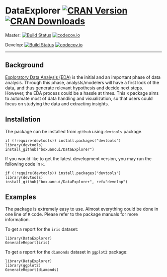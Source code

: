 # DataExplorer [![CRAN Version](http://www.r-pkg.org/badges/version/DataExplorer)](https://cran.r-project.org/web/packages/DataExplorer) [![CRAN Downloads](http://cranlogs.r-pkg.org/badges/DataExplorer)](http://cran.r-project.org/web/packages/DataExplorer)

Master:
[![Build Status](https://travis-ci.org/boxuancui/DataExplorer.svg?branch=master)](https://travis-ci.org/boxuancui/DataExplorer)
[![codecov.io](https://codecov.io/github/boxuancui/DataExplorer/coverage.svg?branch=master)](https://codecov.io/github/boxuancui/DataExplorer?branch=master)

Develop:
[![Build Status](https://travis-ci.org/boxuancui/DataExplorer.svg?branch=develop)](https://travis-ci.org/boxuancui/DataExplorer)
[![codecov.io](https://codecov.io/github/boxuancui/DataExplorer/coverage.svg?branch=develop)](https://codecov.io/github/boxuancui/DataExplorer?branch=develo[)

-----

## Background
[Exploratory Data Analysis (EDA)](https://en.wikipedia.org/wiki/Exploratory_data_analysis) is the initial and an important phase of data analysis. Through this phase, analysts/modelers will have a first look of the data, and thus generate relevant hypothesis and decide next steps. However, the EDA process could be a hassle at times. This `R` package aims to automate most of data handling and visualization, so that users could focus on studying the data and extracting insights.

## Installation
The package can be installed from `github` using `devtools` package.

    if (!require(devtools)) install.packages("devtools")
    library(devtools)
    install_github("boxuancui/DataExplorer")

If you would like to get the latest development version, you may run the following code in `R`.

    if (!require(devtools)) install.packages("devtools")
    library(devtools)
    install_github("boxuancui/DataExplorer", ref="develop")

## Examples
The package is extremely easy to use. Almost everything could be done in one line of `R` code. Please refer to the package manuals for more information.

To get a report for the `iris` dataset:

    library(DataExplorer)
    GenerateReport(iris)

To get a report for the `diamonds` dataset in `ggplot2` package:

    library(DataExplorer)
    library(ggplot2)
    GenerateReport(diamonds)
    
    





